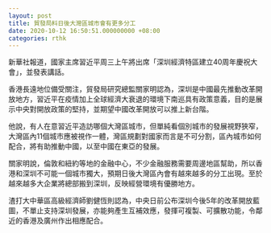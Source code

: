 ```yaml
---
layout: post
title: 貿發局料日後大灣區城市會有更多分工
date: 2020-10-12 16:50:51.000000000 +08:00
categories: rthk
---
```


新華社報道，國家主席習近平周三上午將出席「深圳經濟特區建立40周年慶祝大會」，並發表講話。

香港長遠地位備受關注，貿發局研究總監關家明認為，深圳是中國最先推動改革開放地方，習近平在疫情加上全球經濟大衰退的環境下南巡具有政策意義，目的是展示中央對開放政策的堅持，並期望中國改革開放可以推上新台階。

他說，有人在意習近平造訪哪個大灣區城市，但單純看個別城市的發展視野狹窄，大灣區內11個城市應被視作一體，灣區規劃對國家而言是不可分割，區內城市如何配合，將有助推動中國，以至中國在東亞的發展。

關家明說，倫敦和紐約等地的金融中心，不少金融服務需要周邊地區幫助，所以香港和深圳不可能一個城市獨大，預期日後大灣區內會有越來越多的分工出現。至於越來越多大企業將總部搬到深圳，反映經營環境有優勝地方。

渣打大中華區高級經濟師劉健恆則認為，中央日前公布深圳今後5年的改革開放藍圖，不單止支持深圳發展，亦能夠產生互補效應，發揮可複製、可擴散功能，令鄰近的香港及廣州作出相應配合。
